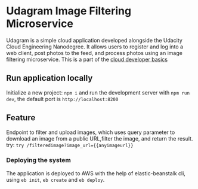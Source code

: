 # Udagram Image Filtering Microservice

Udagram is a simple cloud application developed alongside the Udacity Cloud Engineering Nanodegree. It allows users to register and log into a web client, post photos to the feed, and process photos using an image filtering microservice. This is a part of the [cloud developer basics](https://github.com/BarbaraJoebstl/CDND/tree/master/udagram)

## Run application locally
Initialize a new project: `npm i` and run the development server with `npm run dev`, the default port is `http://localhost:8200`

## Feature
Endpoint to filter and upload images, which uses query parameter to download an image from a public URL,filter the image, and return the result.
try: `try /filteredimage?image_url={{anyimageurl}}`

### Deploying the system
The application is deployed to AWS with the help of elastic-beanstalk cli, using `eb init`, `eb create` and `eb deploy`.